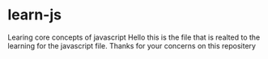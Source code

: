 # learn-js
Learing core concepts of javascript
Hello this is the file that is realted to the learning for the javascript file.
Thanks for your concerns on this repositery
